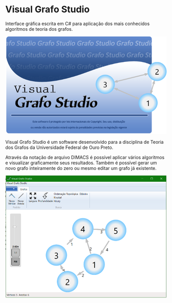 # Visual Grafo Studio
Interface gráfica escrita em C# para aplicação dos mais conhecidos algoritmos de teoria dos grafos.

![SplashScreen](media/cap2.png)

Visual Grafo Studio é um software desenvolvido para a disciplina de Teoria dos Grafos da Universidade Federal de Ouro Preto.

Através da notação de arquivo DIMACS é possível aplicar vários algoritmos e visualizar graficamente seus resultados. Também é possível gerar um novo grafo inteiramente do zero ou mesmo editar um grafo já existente.

![Captura](media/cap1.png)
